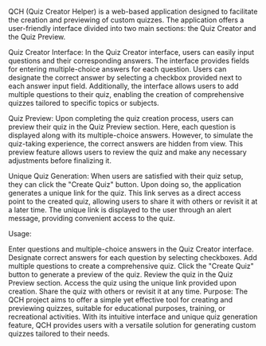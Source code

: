 QCH (Quiz Creator Helper) is a web-based application designed to facilitate the creation and previewing of custom quizzes. The application offers a user-friendly interface divided into two main sections: the Quiz Creator and the Quiz Preview.

Quiz Creator Interface:
In the Quiz Creator interface, users can easily input questions and their corresponding answers. The interface provides fields for entering multiple-choice answers for each question. Users can designate the correct answer by selecting a checkbox provided next to each answer input field. Additionally, the interface allows users to add multiple questions to their quiz, enabling the creation of comprehensive quizzes tailored to specific topics or subjects.

Quiz Preview:
Upon completing the quiz creation process, users can preview their quiz in the Quiz Preview section. Here, each question is displayed along with its multiple-choice answers. However, to simulate the quiz-taking experience, the correct answers are hidden from view. This preview feature allows users to review the quiz and make any necessary adjustments before finalizing it.

Unique Quiz Generation:
When users are satisfied with their quiz setup, they can click the "Create Quiz" button. Upon doing so, the application generates a unique link for the quiz. This link serves as a direct access point to the created quiz, allowing users to share it with others or revisit it at a later time. The unique link is displayed to the user through an alert message, providing convenient access to the quiz.

Usage:

Enter questions and multiple-choice answers in the Quiz Creator interface.
Designate correct answers for each question by selecting checkboxes.
Add multiple questions to create a comprehensive quiz.
Click the "Create Quiz" button to generate a preview of the quiz.
Review the quiz in the Quiz Preview section.
Access the quiz using the unique link provided upon creation.
Share the quiz with others or revisit it at any time.
Purpose:
The QCH project aims to offer a simple yet effective tool for creating and previewing quizzes, suitable for educational purposes, training, or recreational activities. With its intuitive interface and unique quiz generation feature, QCH provides users with a versatile solution for generating custom quizzes tailored to their needs.
